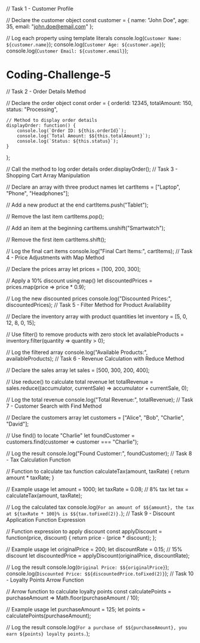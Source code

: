 // Task 1 - Customer Profile

// Declare the customer object
const customer = {
    name: "John Doe",
    age: 35,
    email: "john.doe@email.com"
};

// Log each property using template literals
console.log(`Customer Name: ${customer.name}`);
console.log(`Customer Age: ${customer.age}`);
console.log(`Customer Email: ${customer.email}`);
# Coding-Challenge-5
// Task 2 - Order Details Method

// Declare the order object
const order = {
    orderId: 12345,
    totalAmount: 150,
    status: "Processing",

    // Method to display order details
    displayOrder: function() {
        console.log(`Order ID: ${this.orderId}`);
        console.log(`Total Amount: $${this.totalAmount}`);
        console.log(`Status: ${this.status}`);
    }
};

// Call the method to log order details
order.displayOrder();
// Task 3 - Shopping Cart Array Manipulation

// Declare an array with three product names
let cartItems = ["Laptop", "Phone", "Headphones"];

// Add a new product at the end
cartItems.push("Tablet");

// Remove the last item
cartItems.pop();

// Add an item at the beginning
cartItems.unshift("Smartwatch");

// Remove the first item
cartItems.shift();

// Log the final cart items
console.log("Final Cart Items:", cartItems);
// Task 4 - Price Adjustments with Map Method

// Declare the prices array
let prices = [100, 200, 300];

// Apply a 10% discount using map()
let discountedPrices = prices.map(price => price * 0.9);

// Log the new discounted prices
console.log("Discounted Prices:", discountedPrices);
// Task 5 - Filter Method for Product Availability

// Declare the inventory array with product quantities
let inventory = [5, 0, 12, 8, 0, 15];

// Use filter() to remove products with zero stock
let availableProducts = inventory.filter(quantity => quantity > 0);

// Log the filtered array
console.log("Available Products:", availableProducts);
// Task 6 - Revenue Calculation with Reduce Method

// Declare the sales array
let sales = [500, 300, 200, 400];

// Use reduce() to calculate total revenue
let totalRevenue = sales.reduce((accumulator, currentSale) => accumulator + currentSale, 0);

// Log the total revenue
console.log("Total Revenue:", totalRevenue);
// Task 7 - Customer Search with Find Method

// Declare the customers array
let customers = ["Alice", "Bob", "Charlie", "David"];

// Use find() to locate "Charlie"
let foundCustomer = customers.find(customer => customer === "Charlie");

// Log the result
console.log("Found Customer:", foundCustomer);
// Task 8 - Tax Calculation Function

// Function to calculate tax
function calculateTax(amount, taxRate) {
    return amount * taxRate;
}

// Example usage
let amount = 1000;
let taxRate = 0.08; // 8% tax
let tax = calculateTax(amount, taxRate);

// Log the calculated tax
console.log(`For an amount of $${amount}, the tax at ${taxRate * 100}% is $${tax.toFixed(2)}.`);
// Task 9 - Discount Application Function Expression

// Function expression to apply discount
const applyDiscount = function(price, discount) {
    return price - (price * discount);
};

// Example usage
let originalPrice = 200;
let discountRate = 0.15; // 15% discount
let discountedPrice = applyDiscount(originalPrice, discountRate);

// Log the result
console.log(`Original Price: $${originalPrice}`);
console.log(`Discounted Price: $${discountedPrice.toFixed(2)}`);
// Task 10 - Loyalty Points Arrow Function

// Arrow function to calculate loyalty points
const calculatePoints = purchaseAmount => Math.floor(purchaseAmount / 10);

// Example usage
let purchaseAmount = 125;
let points = calculatePoints(purchaseAmount);

// Log the result
console.log(`For a purchase of $${purchaseAmount}, you earn ${points} loyalty points.`);
